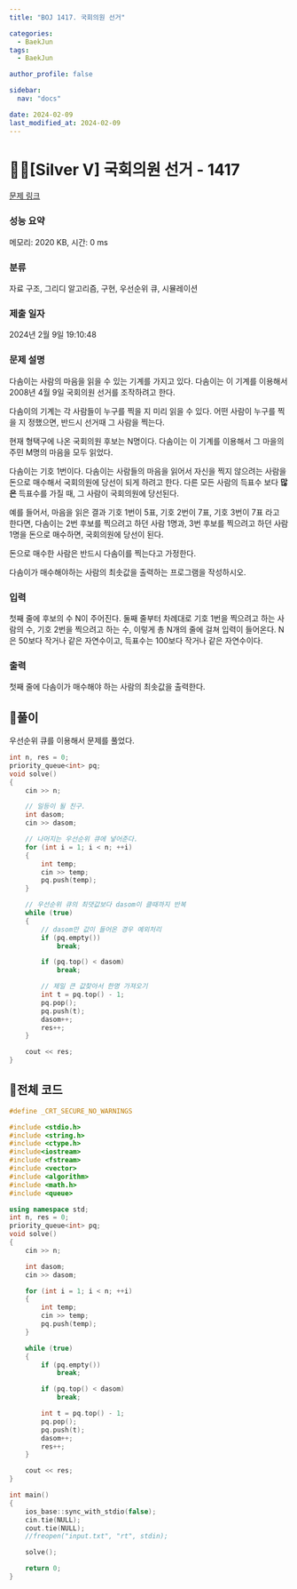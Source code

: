 ```yaml
---
title: "BOJ 1417. 국회의원 선거"

categories:
  - BaekJun
tags:
  - BaekJun

author_profile: false

sidebar:
  nav: "docs"

date: 2024-02-09
last_modified_at: 2024-02-09
---
```


# 🙇‍♀️[Silver V] 국회의원 선거 - 1417 

[문제 링크](https://www.acmicpc.net/problem/1417) 

### 성능 요약

메모리: 2020 KB, 시간: 0 ms

### 분류

자료 구조, 그리디 알고리즘, 구현, 우선순위 큐, 시뮬레이션

### 제출 일자

2024년 2월 9일 19:10:48

### 문제 설명

<p>다솜이는 사람의 마음을 읽을 수 있는 기계를 가지고 있다. 다솜이는 이 기계를 이용해서 2008년 4월 9일 국회의원 선거를 조작하려고 한다.</p>

<p>다솜이의 기계는 각 사람들이 누구를 찍을 지 미리 읽을 수 있다. 어떤 사람이 누구를 찍을 지 정했으면, 반드시 선거때 그 사람을 찍는다.</p>

<p>현재 형택구에 나온 국회의원 후보는 N명이다. 다솜이는 이 기계를 이용해서 그 마을의 주민 M명의 마음을 모두 읽었다.</p>

<p>다솜이는 기호 1번이다. 다솜이는 사람들의 마음을 읽어서 자신을 찍지 않으려는 사람을 돈으로 매수해서 국회의원에 당선이 되게 하려고 한다. 다른 모든 사람의 득표수 보다 <strong>많은</strong> 득표수를 가질 때, 그 사람이 국회의원에 당선된다.</p>

<p>예를 들어서, 마음을 읽은 결과 기호 1번이 5표, 기호 2번이 7표, 기호 3번이 7표 라고 한다면, 다솜이는 2번 후보를 찍으려고 하던 사람 1명과, 3번 후보를 찍으려고 하던 사람 1명을 돈으로 매수하면, 국회의원에 당선이 된다.</p>

<p>돈으로 매수한 사람은 반드시 다솜이를 찍는다고 가정한다.</p>

<p>다솜이가 매수해야하는 사람의 최솟값을 출력하는 프로그램을 작성하시오.</p>

### 입력 

 <p>첫째 줄에 후보의 수 N이 주어진다. 둘째 줄부터 차례대로 기호 1번을 찍으려고 하는 사람의 수, 기호 2번을 찍으려고 하는 수, 이렇게 총 N개의 줄에 걸쳐 입력이 들어온다. N은 50보다 작거나 같은 자연수이고, 득표수는 100보다 작거나 같은 자연수이다.</p>

### 출력 

 <p>첫째 줄에 다솜이가 매수해야 하는 사람의 최솟값을 출력한다.</p>

## 🚀풀이

우선순위 큐를 이용해서 문제를 풀었다.  

```cpp
int n, res = 0;
priority_queue<int> pq;
void solve()
{
	cin >> n;

    // 일등이 될 친구.
	int dasom;
	cin >> dasom;

    // 나머지는 우선순위 큐에 넣어준다.
	for (int i = 1; i < n; ++i)
	{
		int temp;
		cin >> temp;
		pq.push(temp);
	}

    // 우선순위 큐의 최댓값보다 dasom이 클때까지 반복
	while (true)
	{
        // dasom만 값이 들어온 경우 예외처리
		if (pq.empty())
			break;

		if (pq.top() < dasom)
			break;

        // 제일 큰 값찾아서 한명 가져오기
		int t = pq.top() - 1;
		pq.pop();
		pq.push(t);
		dasom++;
		res++;
	}

	cout << res;
}
```

## 🚀전체 코드

```cpp
#define _CRT_SECURE_NO_WARNINGS

#include <stdio.h>
#include <string.h>
#include <ctype.h>
#include<iostream>
#include <fstream>
#include <vector>
#include <algorithm>
#include <math.h>
#include <queue>

using namespace std;
int n, res = 0;
priority_queue<int> pq;
void solve()
{
	cin >> n;

	int dasom;
	cin >> dasom;

	for (int i = 1; i < n; ++i)
	{
		int temp;
		cin >> temp;
		pq.push(temp);
	}

	while (true)
	{
		if (pq.empty())
			break;

		if (pq.top() < dasom)
			break;

		int t = pq.top() - 1;
		pq.pop();
		pq.push(t);
		dasom++;
		res++;
	}

	cout << res;
}

int main() 
{
	ios_base::sync_with_stdio(false);
	cin.tie(NULL);
	cout.tie(NULL);
	//freopen("input.txt", "rt", stdin);

	solve();

	return 0;
}
```